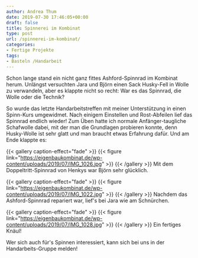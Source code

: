 ```yaml
---
author: Andrea Thum
date: 2019-07-30 17:46:05+00:00
draft: false
title: Spinnerei im Kombinat
type: post
url: /spinnerei-im-kombinat/
categories:
- Fertige Projekte
tags:
- Basteln /Handarbeit
---
```





Schon lange stand ein nicht ganz fittes Ashford-Spinnrad im Kombinat herum. Unlängst versuchten Jara und Björn einen Sack Husky-Fell in Wolle zu verwandeln, aber es klappte nicht so recht: War es das Spinnrad, die Wolle oder die Technik?





<!-- more -->





So wurde das letzte Handarbeitstreffen mit meiner Unterstützung in einen Spinn-Kurs umgewidmet. Nach einigem Einstellen und Rost-Abfeilen lief das Spinnrad endlich wieder! Zum Üben hatte ich normale Anfänger-taugliche Schafwolle dabei, mit der man die Grundlagen probieren konnte, denn Husky-Wolle ist sehr glatt und man braucht etwas Erfahrung dafür. Und am Ende klappte es:




{{< gallery caption-effect="fade" >}}
{{< figure link="https://eigenbaukombinat.de/wp-content/uploads/2019/07/IMG_1026.jpg" >}}
{{< /gallery >}}
Mit dem Doppeltritt-Spinnrad von Henkys war Björn sehr glücklich.



{{< gallery caption-effect="fade" >}}
{{< figure link="https://eigenbaukombinat.de/wp-content/uploads/2019/07/IMG_1022.jpg" >}}
{{< /gallery >}}
Nachdem das Ashford-Spinnrad repariert war, lief's bei Jara wie am Schnürchen.



{{< gallery caption-effect="fade" >}}
{{< figure link="https://eigenbaukombinat.de/wp-content/uploads/2019/07/IMG_1028.jpg" >}}
{{< /gallery >}}
Ein fertiges Knäul!





Wer sich auch für's Spinnen interessiert, kann sich bei uns in der Handarbeits-Gruppe melden!



